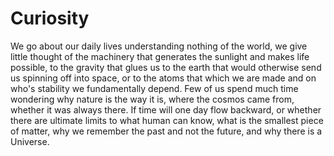 Curiosity
=================
We go about our daily lives understanding nothing of the world, 
we give little thought of the machinery that generates the sunlight and makes life possible, 
to the gravity that glues us to the earth that would otherwise send us spinning off into space, 
or to the atoms that which we are made and on who's stability we fundamentally depend. 
Few of us spend much time wondering why nature is the way it is, 
where the cosmos came from, whether it was always there. 
If time will one day flow backward,
or whether there are ultimate limits to what human can know, 
what is the smallest piece of matter, 
why we remember the past and not the future, 
and why there is a Universe.
